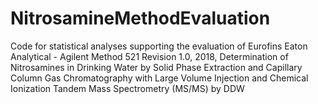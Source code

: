 # NitrosamineMethodEvaluation
Code for statistical analyses supporting the evaluation of Eurofins Eaton Analytical - Agilent Method 521 Revision 1.0, 2018, Determination of Nitrosamines in Drinking Water by Solid Phase Extraction and Capillary Column Gas Chromatography with Large Volume Injection and Chemical Ionization Tandem Mass Spectrometry (MS/MS) by DDW
